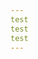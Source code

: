 ```yaml
---
test
test
test
---
```


<script type="text/javascript" src="http://www.qq.com/404/search_children.js" charset="utf-8"></script>
